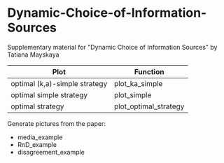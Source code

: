 # Dynamic-Choice-of-Information-Sources
Supplementary material for "Dynamic Choice of Information Sources" by Tatiana Mayskaya

Plot                          |  Function
----------------------------- | ------------------ 
optimal (k,a)-simple strategy |  plot_ka_simple
optimal simple strategy       |  plot_simple
optimal strategy              |  plot_optimal_strategy

Generate pictures from the paper: 
- media_example
- RnD_example
- disagreement_example
